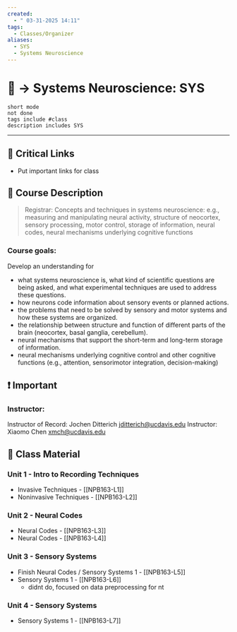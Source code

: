 ```yaml
---
created:
  - " 03-31-2025 14:11"
tags:
  - Classes/Organizer
aliases:
  - SYS
  - Systems Neuroscience
---
```


# 📗 -> Systems Neuroscience: SYS
```tasks
short mode
not done
tags include #class
description includes SYS
```
---
## 🔗 Critical Links
- Put important links for class

## 🔶 Course Description
> Registrar:
> Concepts and techniques in systems neuroscience: e.g., measuring and manipulating neural activity, structure of neocortex, sensory processing, motor control, storage of information, neural codes, neural mechanisms underlying cognitive functions


### Course goals:
Develop an understanding for
- what systems neuroscience is, what kind of scientific questions are being asked, and what experimental techniques are used to address these questions.
- how neurons code information about sensory events or planned actions.
- the problems that need to be solved by sensory and motor systems and how these systems are organized.
- the relationship between structure and function of different parts of the brain (neocortex, basal ganglia, cerebellum).
- neural mechanisms that support the short-term and long-term storage of information.
- neural mechanisms underlying cognitive control and other cognitive functions (e.g., attention, sensorimotor integration, decision-making)


## ❗ Important
### Instructor: 
Instructor of Record: Jochen Ditterich jditterich@ucdavis.edu
Instructor: Xiaomo Chen xmch@ucdavis.edu


## 📄 Class Material
### Unit 1 - Intro to Recording Techniques
- Invasive Techniques - [[NPB163-L1]]
- Noninvasive Techniques - [[NPB163-L2]]


### Unit 2 - Neural Codes
- Neural Codes - [[NPB163-L3]]
- Neural Codes - [[NPB163-L4]]

### Unit 3 - Sensory Systems
- Finish Neural Codes / Sensory Systems 1 - [[NPB163-L5]]
- Sensory Systems 1 - [[NPB163-L6]]
	- didnt do, focused on data preprocessing for nt
### Unit 4 - Sensory Systems
- Sensory Systems 1 - [[NPB163-L7]]
